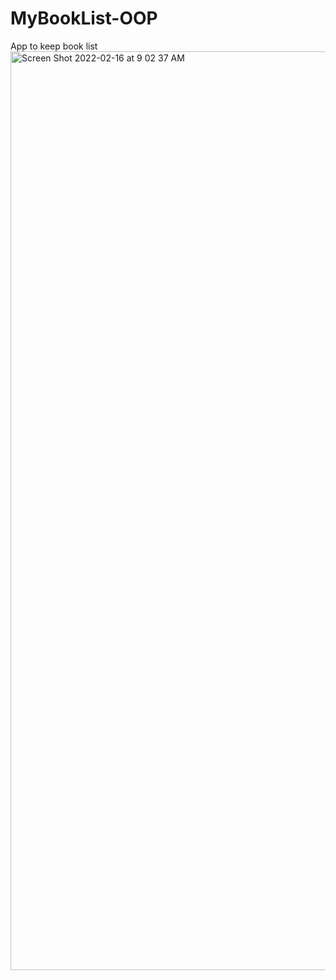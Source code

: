 # MyBookList-OOP
App to keep book list
<img width="1470" alt="Screen Shot 2022-02-16 at 9 02 37 AM" src="https://user-images.githubusercontent.com/65924250/154170514-04d7dd55-c710-4f62-a8bb-93f97a60a2ee.png">
